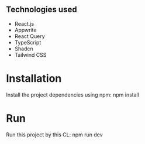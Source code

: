 ## Technologies used
- React.js
- Appwrite
- React Query
- TypeScript
- Shadcn
- Tailwind CSS

# Installation
Install the project dependencies using npm:
npm install

# Run
Run this project by this CL:
npm run dev
